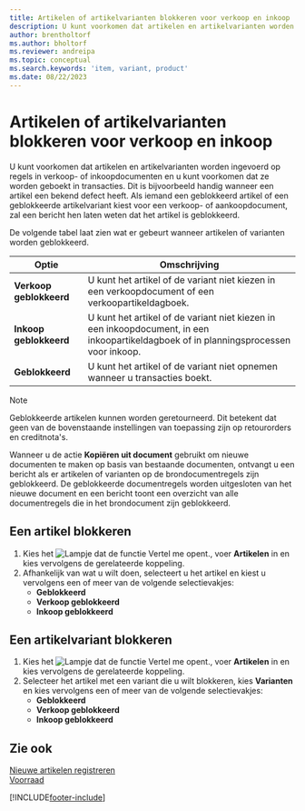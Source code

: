 ```yaml
---
title: Artikelen of artikelvarianten blokkeren voor verkoop en inkoop
description: U kunt voorkomen dat artikelen en artikelvarianten worden ingevoerd op regels in verkoop- of inkoopdocumenten en u kunt voorkomen dat ze worden geboekt in een transactie.
author: brentholtorf
ms.author: bholtorf
ms.reviewer: andreipa
ms.topic: conceptual
ms.search.keywords: 'item, variant, product'
ms.date: 08/22/2023
---
```

# Artikelen of artikelvarianten blokkeren voor verkoop en inkoop

U kunt voorkomen dat artikelen en artikelvarianten worden ingevoerd op regels in verkoop- of inkoopdocumenten en u kunt voorkomen dat ze worden geboekt in transacties. Dit is bijvoorbeeld handig wanneer een artikel een bekend defect heeft. Als iemand een geblokkeerd artikel of een geblokkeerde artikelvariant kiest voor een verkoop- of aankoopdocument, zal een bericht hen laten weten dat het artikel is geblokkeerd.

De volgende tabel laat zien wat er gebeurt wanneer artikelen of varianten worden geblokkeerd.  

|Optie|Omschrijving|  
|--------------------|------------|  
|**Verkoop geblokkeerd**|U kunt het artikel of de variant niet kiezen in een verkoopdocument of een verkoopartikeldagboek.|  
|**Inkoop geblokkeerd**|U kunt het artikel of de variant niet kiezen in een inkoopdocument, in een inkoopartikeldagboek of in planningsprocessen voor inkoop.|  
|**Geblokkeerd**|U kunt het artikel of de variant niet opnemen wanneer u transacties boekt.|  

> [!NOTE]
> Geblokkeerde artikelen kunnen worden geretourneerd. Dit betekent dat geen van de bovenstaande instellingen van toepassing zijn op retourorders en creditnota's.

Wanneer u de actie **Kopiëren uit document** gebruikt om nieuwe documenten te maken op basis van bestaande documenten, ontvangt u een bericht als er artikelen of varianten op de brondocumentregels zijn geblokkeerd. De geblokkeerde documentregels worden uitgesloten van het nieuwe document en een bericht toont een overzicht van alle documentregels die in het brondocument zijn geblokkeerd.

## Een artikel blokkeren  

1. Kies het ![Lampje dat de functie Vertel me opent.](media/ui-search/search_small.png "Vertel me wat u wilt doen"), voer **Artikelen** in en kies vervolgens de gerelateerde koppeling.  
2. Afhankelijk van wat u wilt doen, selecteert u het artikel en kiest u vervolgens een of meer van de volgende selectievakjes:
    * **Geblokkeerd**
    * **Verkoop geblokkeerd**
    * **Inkoop geblokkeerd**  

## Een artikelvariant blokkeren  

1. Kies het ![Lampje dat de functie Vertel me opent.](media/ui-search/search_small.png "Vertel me wat u wilt doen"), voer **Artikelen** in en kies vervolgens de gerelateerde koppeling.  
2. Selecteer het artikel met een variant die u wilt blokkeren, kies **Varianten** en kies vervolgens een of meer van de volgende selectievakjes:  
    * **Geblokkeerd**
    * **Verkoop geblokkeerd**
    * **Inkoop geblokkeerd**

## Zie ook  

[Nieuwe artikelen registreren](inventory-how-register-new-items.md)  
[Voorraad](inventory-manage-inventory.md)  

[!INCLUDE[footer-include](includes/footer-banner.md)]